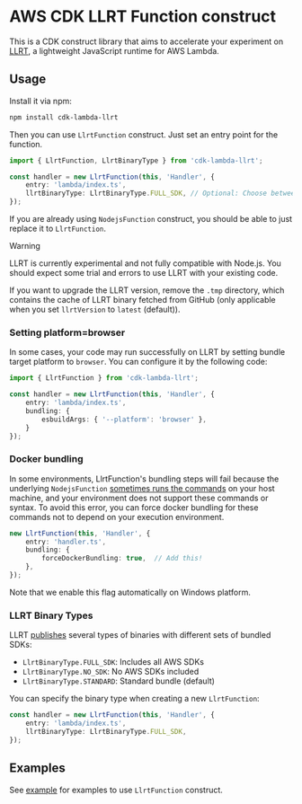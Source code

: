 # AWS CDK LLRT Function construct

This is a CDK construct library that aims to accelerate your experiment on [LLRT](https://github.com/awslabs/llrt), a lightweight JavaScript runtime for AWS Lambda.

## Usage
Install it via npm:

```sh
npm install cdk-lambda-llrt
```

Then you can use `LlrtFunction` construct. Just set an entry point for the function.

```ts
import { LlrtFunction, LlrtBinaryType } from 'cdk-lambda-llrt';

const handler = new LlrtFunction(this, 'Handler', {
    entry: 'lambda/index.ts',
    llrtBinaryType: LlrtBinaryType.FULL_SDK, // Optional: Choose between FULL_SDK, NO_SDK, or STANDARD (default)
});
```

If you are already using `NodejsFunction` construct, you should be able to just replace it to `LlrtFunction`.

> [!WARNING]
> LLRT is currently experimental and not fully compatible with Node.js. You should expect some trial and errors to use LLRT with your existing code.

If you want to upgrade the LLRT version, remove the `.tmp` directory, which contains the cache of LLRT binary fetched from GitHub (only applicable when you set `llrtVersion` to `latest` (default)).

### Setting platform=browser

In some cases, your code may run successfully on LLRT by setting bundle target platform to `browser`. You can configure it by the following code:

```ts
import { LlrtFunction } from 'cdk-lambda-llrt';

const handler = new LlrtFunction(this, 'Handler', {
    entry: 'lambda/index.ts',
    bundling: {
        esbuildArgs: { '--platform': 'browser' },
    }
});
```

### Docker bundling
In some environments, LlrtFunction's bundling steps will fail because the underlying `NodejsFunction` [sometimes runs the commands](https://docs.aws.amazon.com/cdk/api/v2/docs/aws-cdk-lib.aws_lambda_nodejs-readme.html#local-bundling) on your host machine, and your environment does not support these commands or syntax. To avoid this error, you can force docker bundling for these commands not to depend on your execution environment.

```ts
new LlrtFunction(this, 'Handler', {
    entry: 'handler.ts',
    bundling: {
        forceDockerBundling: true,  // Add this!
    },
});
```

Note that we enable this flag automatically on Windows platform.

### LLRT Binary Types

LLRT [publishes](https://github.com/awslabs/llrt/releases) several types of binaries with different sets of bundled SDKs:

- `LlrtBinaryType.FULL_SDK`: Includes all AWS SDKs
- `LlrtBinaryType.NO_SDK`: No AWS SDKs included
- `LlrtBinaryType.STANDARD`: Standard bundle (default)

You can specify the binary type when creating a new `LlrtFunction`:

```ts
const handler = new LlrtFunction(this, 'Handler', {
    entry: 'lambda/index.ts',
    llrtBinaryType: LlrtBinaryType.FULL_SDK,
});
```

## Examples
See [example](./example/README.md) for examples to use `LlrtFunction` construct.
